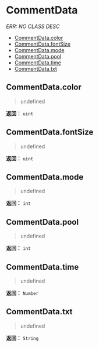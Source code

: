 # CommentData

*ERR: NO CLASS DESC*

- [CommentData.color](#commentdatacolor)
- [CommentData.fontSize](#commentdatafontsize)
- [CommentData.mode](#commentdatamode)
- [CommentData.pool](#commentdatapool)
- [CommentData.time](#commentdatatime)
- [CommentData.txt](#commentdatatxt)

## CommentData.color

> undefined

**返回：** `uint`

## CommentData.fontSize

> undefined

**返回：** `uint`

## CommentData.mode

> undefined

**返回：** `int`

## CommentData.pool

> undefined

**返回：** `int`

## CommentData.time

> undefined

**返回：** `Number`

## CommentData.txt

> undefined

**返回：** `String`

